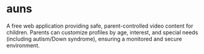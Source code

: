 # auns
  A free web application providing safe, parent-controlled video content for children. Parents can customize profiles by age, interest, and special needs (including autism/Down syndrome), ensuring a monitored and secure environment.
